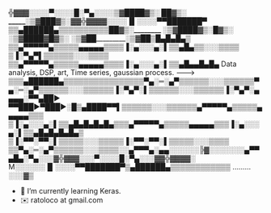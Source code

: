 ╬▓▓▓░░░░▀░░░░█░▀▄░░░_______░▒▓████▓▒░
__██▓▒░_______      _____░▒▓██_______█▓▒░▓▓╬▓▓▓▓░░░░▐▌░░░░▀▀███████▀
▒▒▄██████▄▒▒▒▒▒▒▒▒▒▒_██▓▒░________          __░▒▓████▓▒░_________█▓▒░        ░▒▓████▓___█▓▒░        ░▒▓██_________░▒▓██▒█▄█▄█▄▒
▒▒▄▀▀▀▀▀▄▒▒▒▒▒▄▄▄▄▄▒▒▒▒▐░▄░░░▄░▌▒▒▄█▄▒▒░░░▒▒▒▒ ▒▐░▀▄▀▌▒▒▒▒▒▒░░░▒▒▒▒
▒▒▄▀▀▀▀▀▄▒▒▒▒▒▄▄▄▄▄▒▒▒▒▐░▄░░░▄░▌▒▒▄█▄▄█▄█▄
Data analysis, DSP, art, 
Time series, gaussian process.
--->
▒▒▒▄██████▄▒▒▒▒▒▒▒▒▒▒▒▒▒▒▒▒▀▄░═░▄▀▒▒▒▒▒▒░░░▒▒▒▒▒▒▀▄░═░▄▀▒▒▒▒▒▒░░░▒▒▒▒▒▒▐░▀▄▀░▌▒▒▒▒▒▒░░░▒▒▒▒▒▒▐░▀▄▀░▄▄▄▄░▀▀▄██►
▀▀███►▀███►░█▒▄████▀▀▌▒▒▒▒▒▒░░░▒▒▒▒▒▒▄▀▀▀▀▀▄▒▒▒▒▒▄▄▄▄▄▒▒▒
▒▐░▄░░░▄░▌▒▒▄█▄█▄█▄█▄▒▒▒▄▀▀▀▀▀▄▒▒▒▒▒▄▄▄▄▄▒▒▒▐░▄░░░▄░▌▒▒▄█▄█▄█▄█▄▒
▒▐░▀▀░▀▀░▌▒▒▒▒▒░░░▒▒▒▒▒▐░▀▀░▀▀░▌▒▒▒▒▒░░░▒▒▒▒
▒▒▀▄░═░▄▀▒▒▒▒▒▒░░░▒▒▒▒░░▄▀▀▀▄░▄▄░░░░░░╠▓░░░░░░░▄▀▀▄█▄░▀▄░░░▓╬▓▓▓░░░▀░░░░█░▀▄░░░▓▓╬▓▓▓▓░
M░░░░░░▐▌░░░░▀▀███████▀▒▄██████▄▒▒▒▒▒▒▒▒▒▒▒▒
.........
░░░▓▒

- 🌱 I’m currently learning Keras.
- ✉️ ratoloco at gmail.com
<!---
R4t0LoCo/R4t0LoCo is a ✨ special ✨ repository because its `README.md` (this file) appears on your GitHub profile.
You can click the Preview link to take a look at your changes.

▒▐░▀▀░▀▀░▌▒▒▒▒▒░░░
▒▒▒▒▒▐░▀▀░▀▀░▌▒▒▒▒▒░░░▒▒▒▒▒▀▄░═░▄▀__██▓▒░________░▒▓██
_____██▓▒░_____░▒▓██_____██▓▒░__░▒▓██▒▒▒▒▒▒░░░▒▒▒▒
▒▐░▄░░░▄░▌▒▒▄█▄█▄█▄█▄▒
▒▐░▀▀░▀▀░▌░▄▄▄▄░
▀▀▄██►▀███►░▀███►░█►▒▄████▀▀▒▒▒▒▒░░░▒▒░░▄▀▀▀▄░▄▄░░░░░░╠▓░░░░
░░░▄▀▀▄█▄░▀▄░░░▓╬▓▓▓░░░░▀░░░░█░▀▄░░░▓▓╬▓▓▓▓░
░░░░░░▐▌░░░░▀▀███████▀
▒

